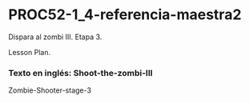 # PROC52-1_4-referencia-maestra2
Dispara al zombi III. Etapa 3.

Lesson Plan.

### Texto en inglés: Shoot-the-zombi-III
Zombie-Shooter-stage-3
